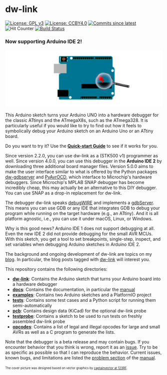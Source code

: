 # dw-link 
[![License: GPL v3](https://img.shields.io/badge/License-GPLv3-blue.svg)](https://www.gnu.org/licenses/gpl-3.0)
[![License: CCBY4.0](https://img.shields.io/badge/License-CCBY4.0-blue.svg)](https://creativecommons.org/licenses/by/4.0/)
[![Commits since latest](https://img.shields.io/github/commits-since/felias-fogg/dw-link/latest?include_prereleases)](https://github.com/felias-fogg/dw-link/commits/master)
![Hit Counter](https://visitor-badge.laobi.icu/badge?page_id=felias-fogg_dw-link)
[![Build Status](https://github.com/felias-fogg/dw-link/workflows/Build/badge.svg)](https://github.com/felias-fogg/dw-link/actions)



### Now supporting Arduino IDE 2!

![cover](docs/pics/uno-debug2.png)

This Arduino sketch turns your Arduino UNO into a hardware debugger for the classic ATtinys and the ATmegaX8s, such as the ATmega328. It is particularly useful if you would like to try to find out how it feels to symbolically debug your Arduino sketch on an Arduino Uno or an ATtiny board.

Do you want to try it? Use the [**Quick-start Guide**](https://felias-fogg.github.io/dw-link/quickstart-Arduino-IDE2/) to see if it works for you. 

Since version 2.2.0, you can use dw-link as a (STK500 v1) programmer as well. Since version 4.0.0, you can use this debugger in the **Arduino IDE 2** by downloading three additional board manager files. Version 5.0.0 aims to make the user interface similar to what is offered by the Python packages [dw-gdbserver](https://github.com/felias-fogg/dw-gdbserver) and [PyAvrOCD](https://github.com/felias-fogg/PyAvrOCD), which interface to Microchip's hardware debuggers. Since Microchip's MPLAB SNAP debugger has become incredibly cheap, this may actually be an alternative to this DIY debugger. You can use SNAP as a drop-in replacement for dw-link.

The debugger dw-link speaks [debugWIRE](https://debugwire.de) and implements a [gdbServer](https://en.wikipedia.org/wiki/Gdbserver).  This means you can use GDB or any IDE that integrates GDB to debug your program while running on the target hardware (e.g., an ATtiny).  And it is all platform agnostic, i.e., you can use it under macOS, Linux, or Windows.

Why is this good news? Arduino IDE 1 does not support debugging at all. Even the new IDE 2 did not provide debugging for the small AVR MCUs. With this sketch, you get a tool to set breakpoints, single-step, inspect, and set variables when debugging Arduino sketches in Arduino IDE 2.

The background and ongoing development of dw-link are topics on my [blog](https://arduino-craft-corner.de/). In particular, the blog posts tagged with [dw-link](https://arduino-craft-corner.de/index.php/tag/dw-link/) will interest you.

This repository contains the following directories:

* [**dw-link**](dw-link/): Contains the Arduino sketch that turns your Arduino board into a hardware debugger
* [**docs**](docs/): Contains the documentation, in particular the [manual](docs/manual.md)
* [**examples**](examples/): Contains two Arduino sketches and a PlatformIO project
* [**tests**](tests/): Contains some test cases and a Python script for running them semi-automatically
* [**pcb**](pcb/): Contains design data (KiCad) for the optional dw-link probe
* [**testprobe**](testprobe/): Contains a sketch to be used to run tests on freshly assembled dw-link probe
* [**opcodes**](opcodes): Contains a list of legal and illegal opcodes for large and small AVRs as well as a C program to generate the lists.

Note that the debugger is a beta release and may contain bugs. If you encounter behavior that you think is wrong, report it as an [issue](https://github.com/felias-fogg/dw-link/issues). Try to be as specific as possible so that I can reproduce the behavior. Current issues, known bugs, and limitations are listed the [problem section](https://felias-fogg.github.io/dw-link/problems/) of the [manual](https://felias-fogg.github.io/dw-link/). 



<sup><sub>The cover picture was designed based on vector graphics by [captainvector at 123RF](https://de.123rf.com/profile_captainvector).</sub></sup>


